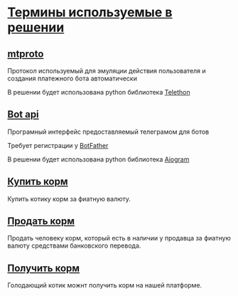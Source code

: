 # [Термины используемые в решении](#glossary)

## [mtproto](#mtproto)
Протокол используемый для эмуляции действия пользователя и создания платежного бота автоматически

В решении будет использована python библиотека [Telethon](https://github.com/LonamiWebs/Telethon)

## [Bot api](#bot_api)
Програмный интерфейс предоставляемый телеграмом для ботов

Требует регистрации у [BotFather](https://telegram.me/BotFather)

В решении будет использована python библиотека [Aiogram](https://github.com/aiogram/aiogram)

## [Купить корм](#buy_food)
Купить котику корм за фиатную валюту.

## [Продать корм](#sell_food)
Продать человеку корм, который есть в наличии у продавца за фиатную валюту средствами банковского перевода. 

## [Получить корм](#get_food)
Голодающий котик можнт получить корм на нашей платформе. 

